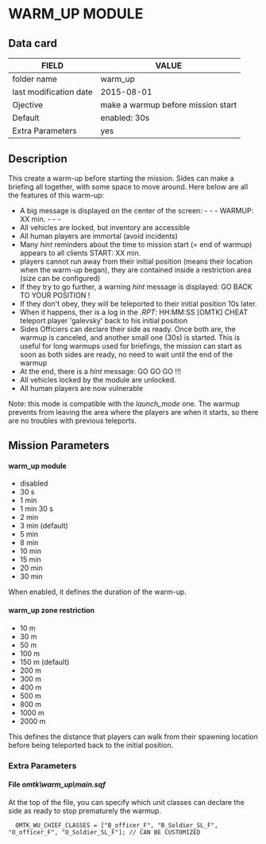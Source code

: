 # WARM_UP MODULE

## Data card

| FIELD                   | VALUE
|-------------------------|-------------
| folder name             | warm_up
| last modification date  | 2015-08-01
| Ojective                | make a warmup before mission start  
| Default                 | enabled: 30s
| Extra Parameters        | yes

## Description

This create a warm-up before starting the mission. Sides can make a briefing all together, with some space to move around. Here below are all the features of this warm-up:

* A big message is displayed on the center of the screen:
       - - - WARMUP: XX min. - - -
* All vehicles are locked, but inventory are accessible
* All human players are immortal (avoid incidents)
* Many *hint* reminders about the time to mission start (= end of warmup) appears to all clients
      START: XX min.
* players cannot run away from their initial position (means their location when the warm-up began), they are contained inside a restriction area (size can be configured)
* If they try to go further, a warning *hint* message is displayed: 
      GO BACK TO YOUR POSITION ! 
* If they don't obey, they will be teleported to their initial position 10s later.
* When it happens, ther is a log in the *.RPT*:
      HH:MM:SS [OMTK] CHEAT teleport player 'galevsky' back to his initial position
* Sides Officiers can declare their side as ready. Once both are, the warmup is canceled, and another small one (30s) is started. This is useful for long warmups used for briefings, the mission can start as soon as both sides are ready, no need to wait until the end of the warmup
* At the end, there is a *hint* message:
      GO GO GO !!!
* All vehicles locked by the module are unlocked.
* All human players are now vulnerable

      
Note: this mode is compatible with the *launch_mode* one. The warmup prevents from leaving the area where the players are when it starts, so there are no troubles with previous teleports.

## Mission Parameters

#### warm_up module

* disabled
* 30 s
* 1 min
* 1 min 30 s
* 2 min
* 3 min (default)
* 5 min
* 8 min
* 10 min
* 15 min
* 20 min
* 30 min

When enabled, it defines the duration of the warm-up.


#### warm_up zone restriction

* 10 m
* 30 m
* 50 m
* 100 m
* 150 m (default)
* 200 m
* 300 m
* 400 m
* 500 m
* 800 m
* 1000 m
* 2000 m

This defines the distance that players can walk from their spawning location before being teleported back to the initial position.


### Extra Parameters

#### File *omtk\\warm_up\\main.sqf*

At the top of the file, you can specify which unit classes can declare the side as ready to stop prematurely  the warmup.

      OMTK_WU_CHIEF_CLASSES = ["B_officer_F", "B_Soldier_SL_F", "O_officer_F", "O_Soldier_SL_F"]; // CAN BE CUSTOMIZED
